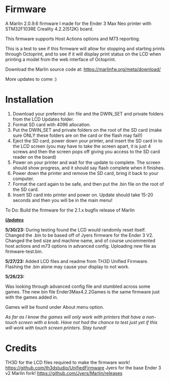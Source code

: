 # Firmware

A Marlin 2.0.9.6 firmware I made for the Ender 3 Max Neo printer with STM32F103RE Creality 4.2.2(512K) board. 

This firmware supports Host Actions options and M73 reporting. 

This is a test to see if this firmware will allow for stopping and starting prints through Octoprint, and to see if it will display print status on the LCD when printing a model from the web interface of Octoprint. 

Download the Marlin source code at: https://marlinfw.org/meta/download/

More updates to come :)

# Installation
 1. Download your preferred .bin file and the DWIN_SET and private folders from the LCD Updates folder. 
 2. Format SD card with 4096 allocation.
 3. Put the DWIN_SET and private folders on the root of the SD card (make sure ONLY these folders are on the card or the flash may fail!)
 4. Eject the SD card, power down your printer, and insert the SD card in to the LCD screen (you may have to take the screen apart, it is just 4 screws and then the screen pops off giving you access to the SD card reader on the board)
 5. Power on your printer and wait for the update to complete. The screen should show progress, and it should say flash complete when it finishes. 
 6. Power down the printer and remove the SD card, bring it back to your computer. 
 7. Format the card again to be safe, and then put the .bin file on the root of the SD card. 
 8. Insert SD card into printer and power on. Update should take 15-20 seconds and then you will be in the main menu!

To Do: Build the firmware for the 2.1.x bugfix release of Marlin

<ins>***Updates***</ins>

**5/30/23:**
 During testing found the LCD would randomly reset itself. Changed the .bin to be based off of Jyers firmware for the Ender 3 V2. Changed the bed size and machine name, and of course uncommented host actions and m73 options in advanced config. Uploading new file as firmware-test.bin.

 **5/27/23:**
  Added LCD files and readme from TH3D Unified Firmware. Flashing the .bin alone may cause your display to not work. 
  
  
  **5/26/23:**
    
   Was looking through advanced config file and stumbled across some games. The new bin file Ender3Max4.2.2Games is the same firmware just with the games added in. 
     
   Games will be found under About menu option.
    
   *As far as I know the games will only work with printers that have a non-touch screen with a knob. Have not had the chance to test just yet if this will work with touch screen printers. Stay tuned!*
   
   # Credits
   TH3D for the LCD files required to make the firmware work! https://github.com/th3dstudio/UnifiedFirmware
   Jyers for the base Ender 3 v2 Marlin fork! https://github.com/Jyers/Marlin/releases
       
